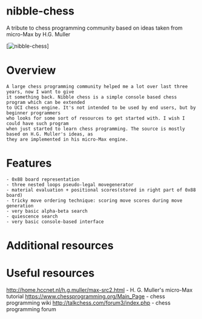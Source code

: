 # nibble-chess
A tribute to chess programming community based on ideas taken from micro-Max by H.G. Muller

[![nibble-chess](https://github.com/maksimKorzh/nibble-chess/nibble-chess.png)]

# Overview

    A large chess programming community helped me a lot over last three years, now I want to give
    it something back. Nibble chess is a simple console based chess program which can be extended
    to UCI chess engine. It's not intended to be used by end users, but by beginner programmers
    who looks for some sort of resources to get started with. I wish I could have such program
    when just started to learn chess programming. The source is mostly based on H.G. Muller's ideas, as
    they are implemented in his micro-Max engine.

# Features

    - 0x88 board representation
    - three nested loops pseudo-legal movegenerator
    - material evaluation + positional scores(stored in right part of 0x88 board)
    - tricky move ordering technique: scoring move scores during move generation 
    - very basic alpha-beta search
    - quiescence search
    - very basic console-based interface

# Additional resources

    

# Useful resources
  http://home.hccnet.nl/h.g.muller/max-src2.html - H. G. Muller's micro-Max tutorial
  https://www.chessprogramming.org/Main_Page - chess programming wiki
  http://talkchess.com/forum3/index.php - chess programming forum
